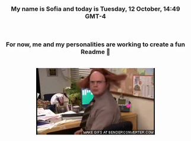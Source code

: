 


<div align="center">
<h3 >My name is Sofia and today is Tuesday, 12 October, 14:49 GMT-4</h3><br>
<h3 >For now, me and my personalities are working to create a fun Readme 👋
</h3><br>
<img src='img/dwight.gif' alt='working...'/>
</div>
